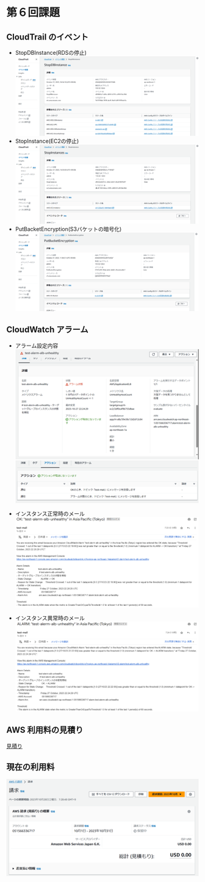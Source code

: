 # 第６回課題

## CloudTrail のイベント
- StopDBInstance(RDSの停止)
![0601](0601.png)
- StopInstance(EC2の停止)
![0602](0602.png)
- PutBacketEncryption(S3バケットの暗号化)
![0603](0603.png)

## CloudWatch アラーム
- アラーム設定内容
![0604](0604.png)
![0605](0605.png)

- インスタンス正常時のメール
![0606](0606.png)

- インスタンス異常時のメール
![0607](0607.png)

## AWS 利用料の見積り
[見積り](https://calculator.aws/#/estimate?id=175af2545266dd5b168b2c82f4794eaca4186744)

## 現在の利用料
![0608](0608.png)

